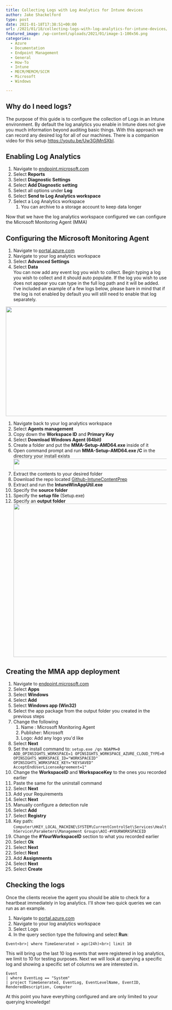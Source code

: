 ```yaml
---
title: Collecting Logs with Log Analytics for Intune devices
author: Jake Shackelford
type: post
date: 2021-01-18T17:38:51+00:00
url: /2021/01/18/collecting-logs-with-log-analytics-for-intune-devices/
featured_image: /wp-content/uploads/2021/01/image-1-100x56.png
categories:
  - Azure
  - Documentation
  - Endpoint Management
  - General
  - How-To
  - Intune
  - MECM/MEMCM/SCCM
  - Microsoft
  - Windows

---
```

## Why do I need logs?

The purpose of this guide is to configure the collection of Logs in an Intune environment. By default the log analytics you enable in Intune does not give you much information beyond auditing basic things. With this approach we can record any desired log for all of our machines. There is a companion video for this setup <a href="https://youtu.be/Uw3GjMnSXbI" target="_blank" rel="noreferrer noopener">https://youtu.be/Uw3GjMnSXbI</a>.

## Enabling Log Analytics

  1. Navigate to <a href="https://endpoint.microsoft.com/#home" target="_blank" rel="noreferrer noopener">endpoint.microsoft.com</a>
  2. Select **Reports**
  3. Select **Diagnostic Settings**
  4. Select **Add Diagnostic setting**
  5. Select all options under **Log**
  6. Select **Send to Log Analytics workspace**
  7. Select a Log Analytics workspace
      1. You can archive to a storage account to keep data longer

Now that we have the log analytics workspace configured we can configure the Microsoft Monitoring Agent (MMA)

## Configuring the Microsoft Monitoring Agent 

  1. Navigate to [portal.azure.com](https://portal.azure.com/)
  2. Navigate to your log analytics workspace
  3. Select **Advanced Settings**
  4. Select **Data**  
    You can now add any event log you wish to collect. Begin typing a log you wish to collect and it should auto populate. If the log you wish to use does not appear you can type in the full log path and it will be added. I've included an example of a few logs below, please bare in mind that if the log is not enabled by default you will still need to enable that log separately. <figure class="wp-block-image size-large">

<img loading="lazy" width="611" height="343" src="https://sysmansquad.com/wp-content/uploads/2021/01/image.png" alt="" class="wp-image-2143" srcset="https:/wp-content/uploads/2021/01/image.png 611w, https:/wp-content/uploads/2021/01/image-300x168.png 300w, https:/wp-content/uploads/2021/01/image-100x56.png 100w" sizes="(max-width: 611px) 100vw, 611px" /> </figure> 

  1. Navigate back to your log analytics workspace
  2. Select **Agents management**
  3. Copy down the **Workspace ID** and **Primary Key**
  4. Select **Download Windows Agent (64bit)** 
  5. Create a folder and put the **MMA-Setup-AMD64.exe** inside of it
  6. Open command prompt and run **MMA-Setup-AMD64.exe /C** in the directory your install exists<img loading="lazy" width="236" height="36" class="wp-image-2203" style="width: 500px;" src="https://sysmansquad.com/wp-content/uploads/2021/01/Discord_KkLVtr1Ip4.png" alt="" srcset="https:/wp-content/uploads/2021/01/Discord_KkLVtr1Ip4.png 236w, https:/wp-content/uploads/2021/01/Discord_KkLVtr1Ip4-100x15.png 100w" sizes="(max-width: 236px) 100vw, 236px" />
  7. Extract the contents to your desired folder
  8. Download the repo located [Github-IntuneContentPrep][2]
  9. Extract and run the **IntuneWinAppUtil.exe**
 10. Specify the **source folder**
 11. Specify the **setup file** (Setup.exe)
 12. Specify an **output folder**<img loading="lazy" width="960" height="480" class="wp-image-2202" style="width: 800px;" src="https://sysmansquad.com/wp-content/uploads/2021/01/SQQldCGPu6.png" alt="" srcset="https:/wp-content/uploads/2021/01/SQQldCGPu6.png 960w, https:/wp-content/uploads/2021/01/SQQldCGPu6-300x150.png 300w, https:/wp-content/uploads/2021/01/SQQldCGPu6-768x384.png 768w, https:/wp-content/uploads/2021/01/SQQldCGPu6-100x50.png 100w, https:/wp-content/uploads/2021/01/SQQldCGPu6-855x428.png 855w" sizes="(max-width: 960px) 100vw, 960px" />

## Creating the MMA app deployment

  1. Navigate to <a href="https://endpoint.microsoft.com/#home" target="_blank" rel="noreferrer noopener">endpoint.microsoft.com</a>
  2. Select **Apps**
  3. Select **Windows**
  4. Select **Add**
  5. Select **Windows app (Win32)**
  6. Select the app package from the output folder you created in the previous steps
  7. Change the following
      1. Name : Microsoft Monitoring Agent
      2. Publisher: Microsoft
      3. Logo: Add any logo you'd like
  8. Select **Next**
  9. Set the install command to: `setup.exe /qn NOAPM=0 ADD_OPINSIGHTS_WORKSPACE=1 OPINSIGHTS_WORKSPACE_AZURE_CLOUD_TYPE=0 OPINSIGHTS_WORKSPACE_ID="WORKSPACEID" OPINSIGHTS_WORKSPACE_KEY="KEYSAVED" AcceptEndUserLicenseAgreement=1"`
 10. Change the **WorkspaceID** and **WorkspaceKey** to the ones you recorded earlier
 11. Paste the same for the uninstall command
 12. Select **Next**
 13. Add your Requirements
 14. Select **Next**
 15. Manually configure a detection rule
 16. Select **Add**
 17. Select **Registry** 
 18. Key path: `Computer\HKEY_LOCAL_MACHINE\SYSTEM\CurrentControlSet\Services\HealthService\Parameters\Management Groups\AOI-#YOURWORKSPACEID`
 19. Change the **#YourWorkspaceID** section to what you recorded earlier
 20. Select **Ok**
 21. Select **Next**
 22. Select **Next**
 23. Add **Assignments** 
 24. Select **Next**
 25. Select **Create**

## Checking the logs

Once the clients receive the agent you should be able to check for a heartbeat immediately in log analytics. I'll show two quick queries we can run as an example.

  1. Navigate to <a href="https://portal.azure.com/" target="_blank" rel="noreferrer noopener">portal.azure.com</a>
  2. Navigate to your log analytics workspace
  3. Select Logs
  4. In the query section type the following and select **Run**: 

`Event<br>| where TimeGenerated > ago(24h)<br>| limit 10`

This will bring up the last 10 log events that were registered in log analytics, we limit to 10 for testing purposes. Next we will look at querying a specific log and showing a specific set of columns we are interested in.

`Event`  
`| where EventLog == "System"`  
`| project TimeGenerated, EventLog, EventLevelName, EventID, RenderedDescription, Computer`

At this point you have everything configured and are only limited to your querying knowledge!

 [2]: https://github.com/Microsoft/Microsoft-Win32-Content-Prep-Tool